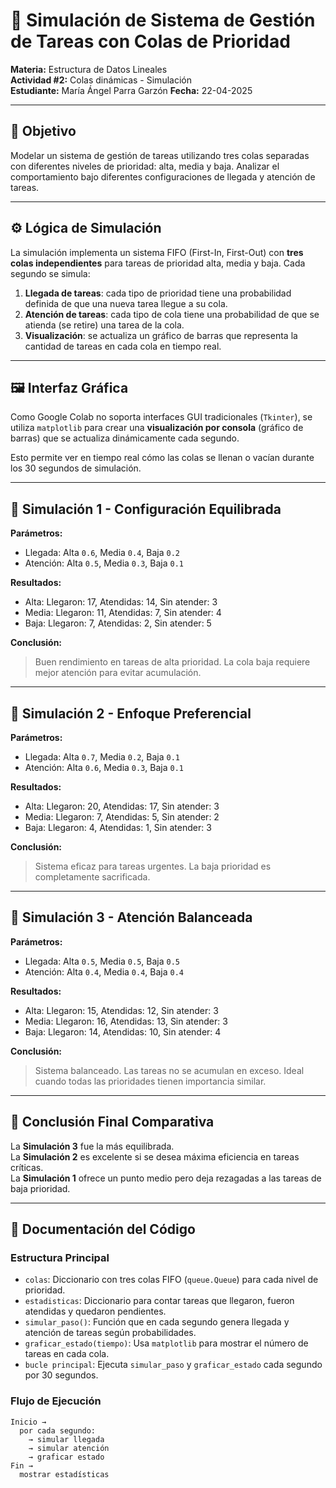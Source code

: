# 🧪 Simulación de Sistema de Gestión de Tareas con Colas de Prioridad

**Materia:** Estructura de Datos Lineales  
**Actividad #2:** Colas dinámicas - Simulación  
**Estudiante:** María Ángel Parra Garzón 
**Fecha:** 22-04-2025

---

## 🎯 Objetivo

Modelar un sistema de gestión de tareas utilizando tres colas separadas con diferentes niveles de prioridad: alta, media y baja. Analizar el comportamiento bajo diferentes configuraciones de llegada y atención de tareas.

---

## ⚙️ Lógica de Simulación

La simulación implementa un sistema FIFO (First-In, First-Out) con **tres colas independientes** para tareas de prioridad alta, media y baja. Cada segundo se simula:

1. **Llegada de tareas**: cada tipo de prioridad tiene una probabilidad definida de que una nueva tarea llegue a su cola.
2. **Atención de tareas**: cada tipo de cola tiene una probabilidad de que se atienda (se retire) una tarea de la cola.
3. **Visualización**: se actualiza un gráfico de barras que representa la cantidad de tareas en cada cola en tiempo real.

---

## 🖼️ Interfaz Gráfica

Como Google Colab no soporta interfaces GUI tradicionales (`Tkinter`), se utiliza `matplotlib` para crear una **visualización por consola** (gráfico de barras) que se actualiza dinámicamente cada segundo.

Esto permite ver en tiempo real cómo las colas se llenan o vacían durante los 30 segundos de simulación.

---

## 🔁 Simulación 1 - Configuración Equilibrada

**Parámetros:**
- Llegada: Alta `0.6`, Media `0.4`, Baja `0.2`
- Atención: Alta `0.5`, Media `0.3`, Baja `0.1`

**Resultados:**
- Alta: Llegaron: 17, Atendidas: 14, Sin atender: 3  
- Media: Llegaron: 11, Atendidas: 7, Sin atender: 4  
- Baja: Llegaron: 7, Atendidas: 2, Sin atender: 5  

**Conclusión:**
> Buen rendimiento en tareas de alta prioridad. La cola baja requiere mejor atención para evitar acumulación.

---

## 🔁 Simulación 2 - Enfoque Preferencial

**Parámetros:**
- Llegada: Alta `0.7`, Media `0.2`, Baja `0.1`
- Atención: Alta `0.6`, Media `0.3`, Baja `0.1`

**Resultados:**
- Alta: Llegaron: 20, Atendidas: 17, Sin atender: 3  
- Media: Llegaron: 7, Atendidas: 5, Sin atender: 2  
- Baja: Llegaron: 4, Atendidas: 1, Sin atender: 3  

**Conclusión:**
> Sistema eficaz para tareas urgentes. La baja prioridad es completamente sacrificada.

---

## 🔁 Simulación 3 - Atención Balanceada

**Parámetros:**
- Llegada: Alta `0.5`, Media `0.5`, Baja `0.5`
- Atención: Alta `0.4`, Media `0.4`, Baja `0.4`

**Resultados:**
- Alta: Llegaron: 15, Atendidas: 12, Sin atender: 3  
- Media: Llegaron: 16, Atendidas: 13, Sin atender: 3  
- Baja: Llegaron: 14, Atendidas: 10, Sin atender: 4  

**Conclusión:**
> Sistema balanceado. Las tareas no se acumulan en exceso. Ideal cuando todas las prioridades tienen importancia similar.

---

## 🧠 Conclusión Final Comparativa

La **Simulación 3** fue la más equilibrada.  
La **Simulación 2** es excelente si se desea máxima eficiencia en tareas críticas.  
La **Simulación 1** ofrece un punto medio pero deja rezagadas a las tareas de baja prioridad.  

---

## 📄 Documentación del Código

### Estructura Principal

- `colas`: Diccionario con tres colas FIFO (`queue.Queue`) para cada nivel de prioridad.
- `estadisticas`: Diccionario para contar tareas que llegaron, fueron atendidas y quedaron pendientes.
- `simular_paso()`: Función que en cada segundo genera llegada y atención de tareas según probabilidades.
- `graficar_estado(tiempo)`: Usa `matplotlib` para mostrar el número de tareas en cada cola.
- `bucle principal`: Ejecuta `simular_paso` y `graficar_estado` cada segundo por 30 segundos.

### Flujo de Ejecución

```text
Inicio →
  por cada segundo:
    → simular llegada
    → simular atención
    → graficar estado
Fin →
  mostrar estadísticas
